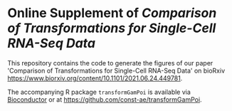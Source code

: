 # Online Supplement of _Comparison of Transformations for Single-Cell RNA-Seq Data_ 

This repository contains the code to generate the figures of our paper 'Comparison of Transformations for Single-Cell RNA-Seq Data' on bioRxiv https://www.biorxiv.org/content/10.1101/2021.06.24.449781. 

The accompanying R package `transformGamPoi` is available via [Bioconductor](https://bioconductor.org/packages/transformGamPoi/) or at https://github.com/const-ae/transformGamPoi.
